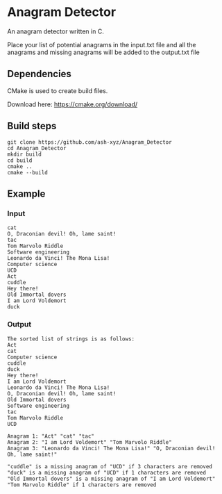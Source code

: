 # Anagram Detector
An anagram detector written in C.

Place your list of potential anagrams in the input.txt file and all the anagrams and missing anagrams will be added to the output.txt file

## Dependencies
CMake is used to create build files. 

Download here: https://cmake.org/download/


## Build steps
```
git clone https://github.com/ash-xyz/Anagram_Detector 
cd Anagram_Detector
mkdir build 
cd build
cmake .. 
cmake --build
```

## Example
### Input
```
cat
O, Draconian devil! Oh, lame saint!
tac
Tom Marvolo Riddle
Software engineering
Leonardo da Vinci! The Mona Lisa!
Computer science
UCD
Act
cuddle
Hey there!
Old Immortal dovers
I am Lord Voldemort
duck
```
### Output
```
The sorted list of strings is as follows:
Act
cat
Computer science
cuddle
duck
Hey there!
I am Lord Voldemort
Leonardo da Vinci! The Mona Lisa!
O, Draconian devil! Oh, lame saint!
Old Immortal dovers
Software engineering
tac
Tom Marvolo Riddle
UCD

Anagram 1: "Act" "cat" "tac" 
Anagram 2: "I am Lord Voldemort" "Tom Marvolo Riddle" 
Anagram 3: "Leonardo da Vinci! The Mona Lisa!" "O, Draconian devil! Oh, lame saint!" 

"cuddle" is a missing anagram of "UCD" if 3 characters are removed
"duck" is a missing anagram of "UCD" if 1 characters are removed
"Old Immortal dovers" is a missing anagram of "I am Lord Voldemort" "Tom Marvolo Riddle" if 1 characters are removed
```

